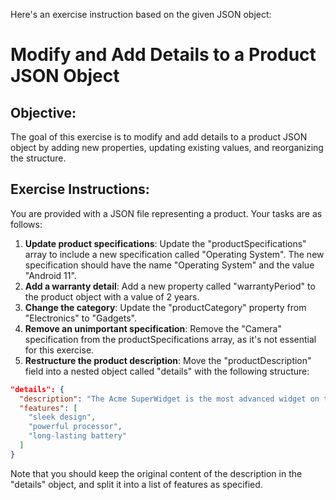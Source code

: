 Here's an exercise instruction based on the given JSON object:

# Modify and Add Details to a Product JSON Object

## Objective:
The goal of this exercise is to modify and add details to a product JSON object by adding new properties, updating existing values, and reorganizing the structure.

## Exercise Instructions:

You are provided with a JSON file representing a product. Your tasks are as follows:

1. **Update product specifications**: Update the "productSpecifications" array to include a new specification called "Operating System". The new specification should have the name "Operating System" and the value "Android 11".
2. **Add a warranty detail**: Add a new property called "warrantyPeriod" to the product object with a value of 2 years.
3. **Change the category**: Update the "productCategory" property from "Electronics" to "Gadgets".
4. **Remove an unimportant specification**: Remove the "Camera" specification from the productSpecifications array, as it's not essential for this exercise.
5. **Restructure the product description**: Move the "productDescription" field into a nested object called "details" with the following structure:
```json
"details": {
  "description": "The Acme SuperWidget is the most advanced widget on the market...",
  "features": [
    "sleek design",
    "powerful processor",
    "long-lasting battery"
  ]
}
```
Note that you should keep the original content of the description in the "details" object, and split it into a list of features as specified.